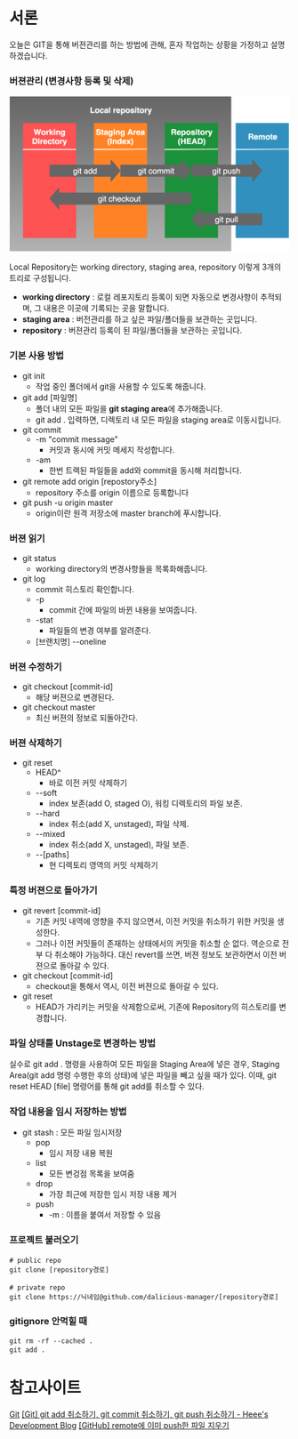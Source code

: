 # 서론

오늘은 GIT을 통해 버젼관리를 하는 방법에 관해, 혼자 작업하는 상황을 가정하고 설명하겠습니다.

### 버젼관리 (변경사항 등록 및 삭제)

![git_three_tree](git_three_tree.png)

Local Repository는 working directory, staging area, repository 이렇게 3개의 트리로 구성됩니다.

- **working directory** : 로컬 레포지토리 등록이 되면 자동으로 변경사항이 추적되며, 그 내용은 이곳에 기록되는 곳을 말합니다.
- **staging area** : 버전관리를 하고 싶은 파일/폴더들을 보관하는 곳입니다.
- **repository** : 버젼관리 등록이 된 파일/폴더들을 보관하는 곳입니다.

### 기본 사용 방법

- git init
  - 작업 중인 폴더에서 git을 사용할 수 있도록 해줍니다.
- git add [파일명]
  - 폴더 내의 모든 파일을 **git staging area**에 추가해줍니다.
  - git add . 입력하면, 디렉토리 내 모든 파일을 staging area로 이동시킵니다.
- git commit
  - -m "commit message"
    - 커밋과 동시에 커밋 메세지 작성합니다.
  - -am
    - 한번 트랙된 파일들을 add와 commit을 동시해 처리합니다.
- git remote add origin [repostory주소]
  - repository 주소를 origin 이름으로 등록합니다
- git push -u origin master
  - origin이란 원격 저장소에 master branch에 푸시합니다.

### 버젼 읽기

- git status
  - working directory의 변경사항들을 목록화해줍니다.
- git log
  - commit 히스토리 확인합니다.
  - -p
    - commit 간에 파일의 바뀐 내용을 보여줍니다.
  - -stat
    - 파일들의 변경 여부를 알려준다.
  - [브랜치명] --oneline

### 버젼 수정하기

- git checkout [commit-id]
  - 해당 버젼으로 변경된다.
- git checkout master
  - 최신 버젼의 정보로 되돌아간다.

### 버젼 삭제하기

- git reset
  - HEAD^
    - 바로 이전 커밋 삭제하기
  - --soft
    - index 보존(add O, staged O), 워킹 디렉토리의 파일 보존.
  - --hard
    - index 취소(add X, unstaged), 파일 삭제.
  - --mixed
    - index 취소(add X, unstaged), 파일 보존.
  - --[paths]
    - 현 디렉토리 영역의 커밋 삭제하기

### 특정 버젼으로 돌아가기

- git revert [commit-id]
  - 기존 커밋 내역에 영향을 주지 않으면서, 이전 커밋을 취소하기 위한 커밋을 생성한다.
  - 그러나 이전 커밋들이 존재하는 상태에서의 커밋을 취소할 순 없다. 역순으로 전부 다 취소해야 가능하다. 대신 revert를 쓰면, 버젼 정보도 보관하면서 이전 버젼으로 돌아갈 수 있다.
- git checkout [commit-id]
  - checkout을 통해서 역시, 이전 버젼으로 돌아갈 수 있다.
- git reset
  - HEAD가 가리키는 커밋을 삭제함으로써, 기존에 Repository의 히스토리를 변경합니다.

### 파일 상태를 Unstage로 변경하는 방법

실수로 git add . 명령을 사용하여 모든 파일을 Staging Area에 넣은 경우,
Staging Area(git add 명령 수행한 후의 상태)에 넣은 파일을 빼고 싶을 때가 있다.
이때, git reset HEAD [file] 명령어를 통해 git add를 취소할 수 있다.

### 작업 내용을 임시 저장하는 방법

- git stash : 모든 파일 임시저장
  - pop
    - 임시 저장 내용 복원
  - list
    - 모든 변겅점 목록을 보여줌
  - drop
    - 가장 최근에 저장한 임시 저장 내용 제거
  - push
    - -m : 이름을 붙여서 저장할 수 있음

### 프로젝트 불러오기

```shell
# public repo
git clone [repository경로]

# private repo
git clone https://닉네임@github.com/dalicious-manager/[repository경로]
```

### gitignore 안먹힐 때

```shell
git rm -rf --cached .
git add .
```

# 참고사이트

[Git](http://git-scm.com/)
[[Git] git add 취소하기, git commit 취소하기, git push 취소하기 - Heee's Development Blog](https://gmlwjd9405.github.io/2018/05/25/git-add-cancle.html)
[[GitHub] remote에 이미 push한 파일 지우기](https://makemethink.tistory.com/163)
